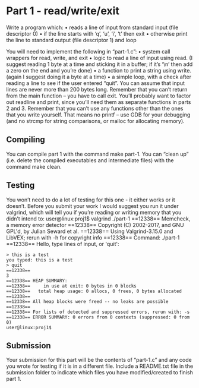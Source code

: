 # Part 1 - read/write/exit

Write a program which:
• reads a line of input from standard input (file descriptor 0)
• if the line starts with ‘q’, ‘u’, ‘i’, ‘t’ then exit
• otherwise print the line to standard output (file descriptor 1) and loop

You will need to implement the following in “part-1.c”:
• system call wrappers for read, write, and exit
• logic to read a line of input using read. (I suggest reading 1 byte at a time and sticking it in a buffer; if it’s ‘\n’
then add a zero on the end and you’re done)
• a function to print a string using write. (again I suggest doing it a byte at a time)
• a simple loop, with a check after reading a line to see if the user entered “quit”.
You can assume that input lines are never more than 200 bytes long. Remember that you can’t return from the main function – you have to call exit.
You’ll probably want to factor out readline and print, since you’ll need them as separate functions in parts 2 and 3. Remember that you can’t use any functions other than the ones that you write yourself. That means no printf – use
GDB for your debugging (and no strcmp for string comparisons, or malloc for allocating memory). 

## Compiling
You can compile part 1 with the command make part-1. You can “clean up” (i.e. delete the compiled executables and intermediate files) with the command make clean.

## Testing
You won’t need to do a lot of testing for this one - it either works or it doesn’t. Before you submit your work I would suggest you run it under valgrind, which will tell you if you’re reading or writing memory that you didn’t intend to:
user@linux:proj1$ valgrind ./part-1
==12338== Memcheck, a memory error detector
==12338== Copyright (C) 2002-2017, and GNU GPL'd, by Julian Seward et al.
==12338== Using Valgrind-3.15.0 and LibVEX; rerun with -h for copyright info
==12338== Command: ./part-1
==12338==
Hello, type lines of input, or 'quit':
```
> this is a test
you typed: this is a test
> quit
==12338==
3
==12338== HEAP SUMMARY:
==12338==     in use at exit: 0 bytes in 0 blocks
==12338==   total heap usage: 0 allocs, 0 frees, 0 bytes allocated
==12338==
==12338== All heap blocks were freed -- no leaks are possible
==12338==
==12338== For lists of detected and suppressed errors, rerun with: -s
==12338== ERROR SUMMARY: 0 errors from 0 contexts (suppressed: 0 from 0)
user@linux:proj1$
```

## Submission
Your submission for this part will be the contents of “part-1.c” and any code you wrote for testing if it is in a different file. Include a README.txt file in the submission folder to indicate which files you have modified/created to finish part 1.
